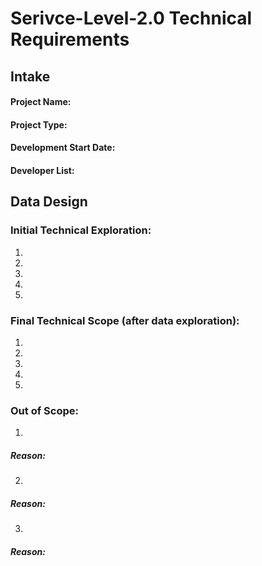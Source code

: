 # Serivce-Level-2.0 Technical Requirements

## Intake
#### Project Name:
#### Project Type: 
#### Development Start Date:
#### Developer List:

## Data Design
### Initial Technical Exploration:
1.
2.
3.
4.
5.
### Final Technical Scope (after data exploration):
1.
2.
3.
4.
5.
### Out of Scope:
1.
##### Reason:
2.
##### Reason:
3.
##### Reason:

